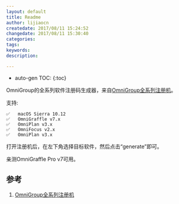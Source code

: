 ```yaml
---
layout: default
title: Readme
author: lijiaocn
createdate: 2017/08/11 15:24:52
changedate: 2017/08/11 15:30:40
categories:
tags:
keywords:
description: 

---
```


* auto-gen TOC:
{:toc}

OmniGroup的全系列软件注册码生成器，来自[OmniGroup全系列注册机][1]。

支持:

	✅   macOS Sierra 10.12
	✅   OmniGraffle v7.x
	✅   OmniPlan v3.x
	✅   OmniFocus v2.x
	✅   OmniPlan v3.x

打开注册机后，在左下角选择目标软件，然后点击“generate”即可。

亲测OmniGraffle Pro v7可用。

## 参考

1. [OmniGroup全系列注册机][1]

[1]: http://bbs.feng.com/forum.php?mod=viewthread&tid=10739827  "OmniGroup全系列注册机" 
